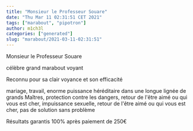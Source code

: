 ```yaml
---
title: "Monsieur le Professeur Souare"
date: "Thu Mar 11 02:31:51 CET 2021"
tags: ["marabout", "pipotron"]
author: m1ch3l
categories: ["generated"]
slug: "marabout/2021-03-11-02:31:51"
---
```


Monsieur le Professeur Souare

célèbre grand marabout voyant

Reconnu pour sa clair voyance et son efficacité

mariage, travail, enorme puissance héréditaire dans une longue lignée de grands Maîtres, protection contre les dangers, retour de l'être aimé ou qui vous est cher, impuissance sexuelle, retour de l'être aimé ou qui vous est cher, pas de solution sans problème

Résultats garantis 100% après paiement de 250€
